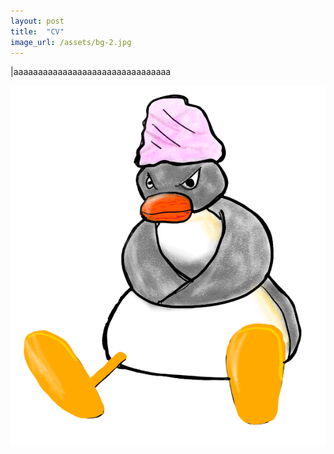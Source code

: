 ```yaml
---
layout: post
title:  "CV"
image_url: /assets/bg-2.jpg
---
```


|aaaaaaaaaaaaaaaaaaaaaaaaaaaaaaaa

![titulo de la foto](/assets/pingg2.png)